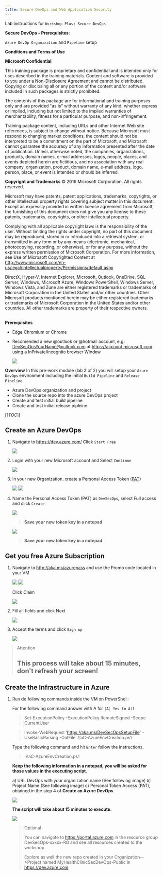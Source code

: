 ```yaml
---
title: Secure DevOps and Web Application Security
---
```


Lab instructions for `Workshop Plus: Secure DevOps`  

**Secure DevOps - Prerequisites:**

`Azure DevOp Organization` and `Pipeline` setup


**Conditions and Terms of Use**

**Microsoft Confidential**

This training package is proprietary and confidential and is intended only for uses described in the training materials. Content and software is provided to you under a Non-Disclosure Agreement and cannot be distributed. Copying or disclosing all or any portion of the content and/or software included in such packages is strictly prohibited.

The contents of this package are for informational and training purposes only and are provided "as is" without warranty of any kind, whether express or implied, including but not limited to the implied warranties of merchantability, fitness for a particular purpose, and non-infringement.

Training package content, including URLs and other Internet Web site references, is subject to change without notice. Because Microsoft must respond to changing market conditions, the content should not be interpreted to be a commitment on the part of Microsoft, and Microsoft cannot guarantee the accuracy of any information presented after the date of publication. Unless otherwise noted, the companies, organizations, products, domain names, e-mail addresses, logos, people, places, and events depicted herein are fictitious, and no association with any real company, organization, product, domain name, e-mail address, logo, person, place, or event is intended or should be inferred.

**Copyright and Trademarks**
© 2019 Microsoft Corporation. All rights reserved.

Microsoft may have patents, patent applications, trademarks, copyrights, or other intellectual property rights covering subject matter in this document. Except as expressly provided in written license agreement from Microsoft, the furnishing of this document does not give you any license to these patents, trademarks, copyrights, or other intellectual property.

Complying with all applicable copyright laws is the responsibility of the user. Without limiting the rights under copyright, no part of this document may be reproduced, stored in or introduced into a retrieval system, or transmitted in any form or by any means (electronic, mechanical, photocopying, recording, or otherwise), or for any purpose, without the express written permission of Microsoft Corporation. 
For more information, see Use of Microsoft Copyrighted Content at  
http://www.microsoft.com/en-us/legal/intellectualproperty/Permissions/default.aspx

DirectX, Hyper-V, Internet Explorer, Microsoft, Outlook, OneDrive, SQL Server, Windows, Microsoft Azure, Windows PowerShell, Windows Server, Windows Vista, and Zune are either registered trademarks or trademarks of Microsoft Corporation in the United States and/or other countries. Other Microsoft products mentioned herein may be either registered trademarks or trademarks of Microsoft Corporation in the United States and/or other countries. All other trademarks are property of their respective owners.
<br><br>

**Prerequisites**

- Edge Chromium or Chrome
- Recomended a new @outlook or @hotmail account, e.g: DevSecOpsYourName@outlook.com at https://account.microsoft.com using a InPrivate/Incognito browser Window

    ![](images/CreateOutlookAcc00.png)

**Overview**
In this pre-work module (lab 2 of 2) you will setup your `Azure DevOps` environment including the initial `Build Pipeline` and `Release Pipeline`.
- Azure DevOps organization and project
- Clone the source repo into the azure DevOps project
- Create and test initial build pipeline
- Create and test initial release pipleine

[[_TOC_]]

## Create an Azure DevOps
1. Navigate to https://dev.azure.com/ Click `Start Free`
    
    ![](images/CreateDevOpsAcc00.png)

2. Login with your new Microsoft account and Select `Continue`
    
    ![](images/CreateDevOpsAcc01.png)

3. In your new Organization, create a Personal Access Token ([PAT](https://docs.microsoft.com/en-us/azure/devops/organizations/accounts/use-personal-access-tokens-to-authenticate?view=azure-devops&viewFallbackFrom=vsts&tabs=preview-page#create-personal-access-tokens-to-authenticate-access))
    
    ![](images/CreateDevOpsAcc10.png)
    ![](images/CreateDevOpsAcc11.png)

4. Name the Personal Access Token (PAT) as `DevSecOps`, select Full access and click `Create`

   ![](images/CreateDevOpsAcc12.png)


   > **Save your new token key in a notepad**
   
    ![](images/CreateDevOpsAcc13.png)

   > **Save your new token key in a notepad**


## Get you free Azure Subscription

1. Navigate to http://aka.ms/azurepass and use the Promo code located in your VM
    
    ![](images/CreateAzurePass02.png)
    ![](images/CreateAzurePass01.png)
    
    Click Claim
    
    ![](images/CreateAzurePass03.png)

2. Fill all fields and click Next
    
    ![](images/CreateAzurePass04.png)

3. Accept the terms and click ``Sign up``
    
    ![](images/CreateAzurePass05.png)
  
> Attention
> 
> **This process will take about 15 minutes, don't refresh your screen!**
> ---
    


## Create the Infrastructure in Azure

1. Run de following commands inside the VM on PowerShell:
    
    For the following command answer with A for `[A] Yes to All`

    >  Set-ExecutionPolicy -ExecutionPolicy RemoteSigned -Scope CurrentUser  

    >Invoke-WebRequest 'https://aka.ms/DevSecOpsSetupFile' -UseBasicParsing -OutFile .\IaC-AzureEnvCreation.ps1
        
    Type the following command and hit `Enter` follow the instructions.

    >.\IaC-AzureEnvCreation.ps1

    **Keep the following information in a notepad, you will be asked for those values in the executing script.**

    a) URL DevOps with your organization name (See following image)
    b) Project Name (See following image)
    c) Personal Token Access (PAT), obtained in the step 4 of **Create an Azure DevOps**

    ![](images/CreateDevOpsAcc15.png)

    **The script will take about 15 minutes to execute.**

    ![](images/CreateDevOpsAcc16.png)

    > Optional
    > 
    > You can navigate to https://portal.azure.com in the resource group DevSecOps-xxxxx-RG and see all resources created to the workshop
    >
    > Explore as well the new repo created in your Organization-->Project named MyHealthClinicSecDevOps-Public in https://dev.azure.com 